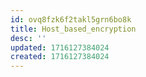 ```yaml
---
id: ovq8fzk6f2takl5grn6bo8k
title: Host_based_encryption
desc: ''
updated: 1716127384024
created: 1716127384024
---
```

